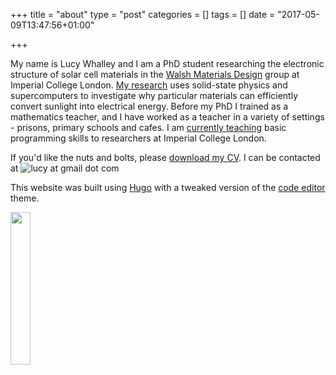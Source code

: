 +++
title = "about"
type = "post"
categories = []
tags = []
date = "2017-05-09T13:47:56+01:00"

+++

My name is Lucy Whalley and I am a PhD student researching the electronic structure of solar cell materials in the [Walsh Materials Design](http://wmd-group.github.io/) group at Imperial College London. [My research](http://lucydot.github.io/blog/research/) uses solid-state physics and supercomputers to investigate why particular materials can efficiently convert sunlight into electrical energy.  Before my PhD I trained as a mathematics teacher, and I have worked as a teacher in a variety of settings - prisons, primary schools and cafes. I am [currently teaching](http://lucydot.github.io/blog/teaching/) basic programming skills to researchers at Imperial College London.

If you'd like the nuts and bolts, please [download my CV](../LW_resume.pdf). I can be contacted at <img src="../images/email.png" alt="lucy at gmail dot com">

This website was built using [Hugo](https://gohugo.io) with a tweaked version of the [code editor](https://github.com/aubm/hugo-code-editor-theme/) theme.

<img src="../images/lucydot.jpg" style="width: 25%">